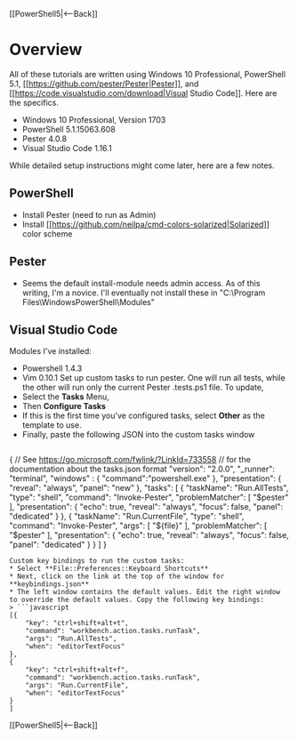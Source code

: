 [[PowerShell5|<--Back]]
# Overview
All of these tutorials are written using Windows 10 Professional, PowerShell 5.1, [[https://github.com/pester/Pester|Pester]], and [[https://code.visualstudio.com/download|Visual Studio Code]]. Here are the specifics.
* Windows 10 Professional, Version 1703
* PowerShell 5.1.15063.608
* Pester 4.0.8
* Visual Studio Code 1.16.1

While detailed setup instructions might come later, here are a few notes.

## PowerShell
* Install Pester (need to run as Admin)
* Install [[https://github.com/neilpa/cmd-colors-solarized|Solarized]] color scheme

## Pester
* Seems the default install-module needs admin access. As of this writing, I'm a novice. I'll eventually not install these in "C:\Program Files\WindowsPowerShell\Modules"

## Visual Studio Code
Modules I've installed:
* Powershell 1.4.3
* Vim 0.10.1
Set up custom tasks to run pester. One will run all tests, while the other will run only the current Pester .tests.ps1 file. To update, 
* Select the **Tasks** Menu, 
* Then **Configure Tasks**
* If this is the first time you've configured tasks, select **Other** as the template to use. 
* Finally, paste the following JSON into the custom tasks window
> ```javascript
{
    // See https://go.microsoft.com/fwlink/?LinkId=733558
    // for the documentation about the tasks.json format
    "version": "2.0.0",
    "_runner": "terminal",
    "windows" : {
        "command":"powershell.exe"
    },
    "presentation": {
        "reveal": "always",
        "panel": "new"
    },
    "tasks": [
        {
            "taskName": "Run.AllTests",
            "type": "shell",
            "command": "Invoke-Pester",
            "problemMatcher": [
                "$pester"
            ],
            "presentation": {
                "echo": true,
                "reveal": "always",
                "focus": false,
                "panel": "dedicated"
            }
        },
        {
            "taskName": "Run.CurrentFile",
            "type": "shell",
            "command": "Invoke-Pester",
            "args": [
                "${file}"
            ],
            "problemMatcher": [
                "$pester"
            ],
            "presentation": {
                "echo": true,
                "reveal": "always",
                "focus": false,
                "panel": "dedicated"
            }
        }
    ]
}
```
Custom key bindings to run the custom tasks:
* Select **File::Preferences::Keyboard Shortcuts**
* Next, click on the link at the top of the window for **keybindings.json**
* The left window contains the default values. Edit the right window to override the default values. Copy the following key bindings:
> ```javascript
[{
    "key": "ctrl+shift+alt+t",
    "command": "workbench.action.tasks.runTask",
    "args": "Run.AllTests",
    "when": "editorTextFocus"
},
{
    "key": "ctrl+shift+alt+f",
    "command": "workbench.action.tasks.runTask",
    "args": "Run.CurrentFile",
    "when": "editorTextFocus"
}
]
```

[[PowerShell5|<--Back]]
